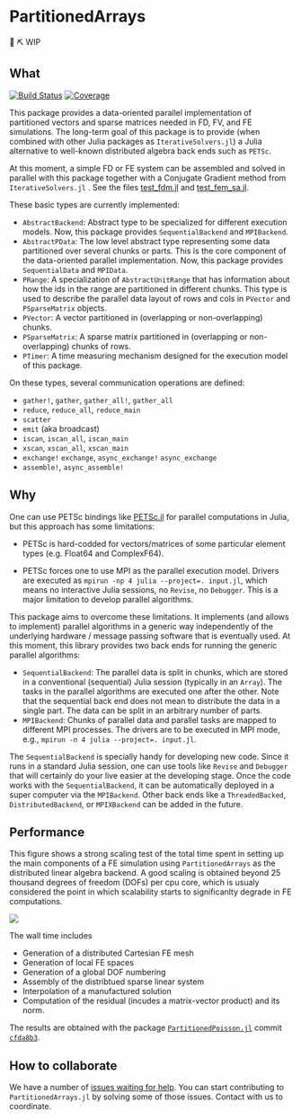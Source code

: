 # PartitionedArrays

🚧 ⛏️ WIP

## What

[![Build Status](https://github.com/fverdugo/PartitionedArrays.jl/workflows/CI/badge.svg)](https://github.com/fverdugo/PartitionedArrays.jl/actions)
[![Coverage](https://codecov.io/gh/fverdugo/PartitionedArrays.jl/branch/master/graph/badge.svg)](https://codecov.io/gh/fverdugo/PartitionedArrays.jl)

This package provides a data-oriented parallel implementation of partitioned vectors and sparse matrices needed in FD, FV, and FE simulations. The long-term goal of this package is to provide (when combined with other Julia packages as `IterativeSolvers.jl`) a Julia alternative to well-known distributed algebra back ends such as `PETSc`.

At this moment, a simple FD or FE system can be assembled and solved in parallel with this package together with a Conjugate Gradient method from `IterativeSolvers.jl` . See the files [test_fdm.jl]( https://github.com/fverdugo/PartitionedArrays.jl/blob/master/test/test_fdm.jl) and [test_fem_sa.jl](https://github.com/fverdugo/PartitionedArrays.jl/blob/master/test/test_fem_sa.jl).

These basic types are currently implemented:
- `AbstractBackend`: Abstract type to be specialized for different execution models. Now, this package provides `SequentialBackend` and `MPIBackend`.
- `AbstractPData`: The low level abstract type representing some data partitioned over several chunks or parts. This is the core component of the data-oriented parallel implementation. Now, this package provides `SequentialData` and `MPIData`.
- `PRange`: A specialization of `AbstractUnitRange` that has information about how the ids in the range are partitioned in different chunks. This type is used to describe the parallel data layout of rows and cols in `PVector` and `PSparseMatrix` objects.
- `PVector`: A vector partitioned in (overlapping or non-overlapping) chunks.
- `PSparseMatrix`: A sparse matrix partitioned in (overlapping or non-overlapping) chunks of rows.
- `PTimer`: A time measuring mechanism designed for the execution model of this package.

On these types, several communication operations are defined:

- `gather!`, `gather`, `gather_all!`, `gather_all`
- `reduce`, `reduce_all`, `reduce_main`
- `scatter`
- `emit` (aka broadcast)
- `iscan`, `iscan_all`, `iscan_main`
- `xscan`, `xscan_all`, `xscan_main`
- `exchange!` `exchange`, `async_exchange!` `async_exchange`
- `assemble!`, `async_assemble!`

## Why

One can use PETSc bindings like [PETSc.jl](https://github.com/JuliaParallel/PETSc.jl) for parallel computations in Julia, but this approach has some limitations:

- PETSc is hard-codded for vectors/matrices of some particular element types (e.g. Float64 and ComplexF64).

- PETSc forces one to use MPI as the parallel execution model. Drivers are executed as `mpirun -np 4 julia --project=. input.jl`, which means no interactive Julia sessions, no `Revise`, no `Debugger`. This is a major limitation to develop parallel algorithms.

This package aims to overcome these limitations. It implements (and allows to implement) parallel algorithms in a generic way independently of the underlying hardware / message passing software that is eventually used. At this moment, this library provides two back ends for running the generic parallel algorithms:
- `SequentialBackend`: The parallel data is split in chunks, which are stored in a conventional (sequential) Julia session (typically in an `Array`). The tasks in the parallel algorithms are executed one after the other. Note that the sequential back end does not mean to distribute the data in a single part. The data can be split in an arbitrary number of parts. 
- `MPIBackend`: Chunks of parallel data and parallel tasks are mapped to different MPI processes. The drivers are to be executed in MPI mode, e.g., `mpirun -n 4 julia --project=. input.jl`.


The `SequentialBackend` is specially handy for developing new code. Since it runs in a standard Julia session, one can use tools like `Revise` and `Debugger` that will certainly do your live easier at the developing stage. Once the code works with the `SequentialBackend`, it can be automatically deployed in a super computer via the `MPIBackend`.  Other back ends like a `ThreadedBacked`, `DistributedBackend`, or `MPIXBackend` can be added in the future.

## Performance

This figure shows a strong scaling test of the total time spent in setting up the main components of a FE simulation using `PartitionedArrays` as the distributed linear algebra backend. A good scaling is obtained beyond 25 thousand degrees of freedom (DOFs) per cpu core, which is usualy considered the point in which scalability starts to significanlty degrade in FE computations.

![](https://github.com/fverdugo/PartitionedArrays.jl/raw/master/assets/total_scaling.png)

The wall time includes
- Generation of a distributed Cartesian FE mesh
- Generation of local FE spaces
- Generation of a global DOF numbering
- Assembly of the distribtued sparse linear system
- Interpolation of a manufactured solution
- Computation of the residual (incudes a matrix-vector product) and its norm.

The results are obtained with the package [`PartitionedPoisson.jl`](https://github.com/fverdugo/PartitionedPoisson.jl) commit [`cfda8b3`](https://github.com/fverdugo/PartitionedPoisson.jl/tree/cfda8b3bb21b3c6481c05b545aa963747c88cdd6).


## How to collaborate

We have a number of [issues waiting for help](https://github.com/fverdugo/PartitionedArrays.jl/labels/help%20wanted). You can start contributing to `PartitionedArrays.jl` by solving some of those issues. Contact with us to coordinate.




